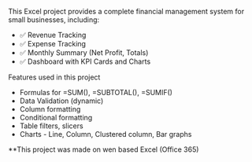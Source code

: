 This Excel project provides a complete financial management system for small businesses, including:

- ✅ Revenue Tracking
- ✅ Expense Tracking
- ✅ Monthly Summary (Net Profit, Totals)
- ✅ Dashboard with KPI Cards and Charts

Features used in this project
- Formulas for =SUM(), =SUBTOTAL(), =SUMIF()
- Data Validation (dynamic)
- Column formatting
- Conditional formatting 
- Table filters, slicers
- Charts - Line, Column, Clustered column, Bar graphs

**This project was made on wen based Excel (Office 365)

